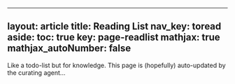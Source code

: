 
---
layout: article
title: Reading List
nav_key: toread
aside:
  toc: true
key: page-readlist
mathjax: true
mathjax_autoNumber: false
---


Like a todo-list but for knowledge. This page is (hopefully) auto-updated by the curating agent...
